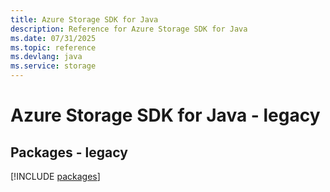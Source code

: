 ```yaml
---
title: Azure Storage SDK for Java
description: Reference for Azure Storage SDK for Java
ms.date: 07/31/2025
ms.topic: reference
ms.devlang: java
ms.service: storage
---
```

# Azure Storage SDK for Java - legacy
## Packages - legacy
[!INCLUDE [packages](storage-index.md)]